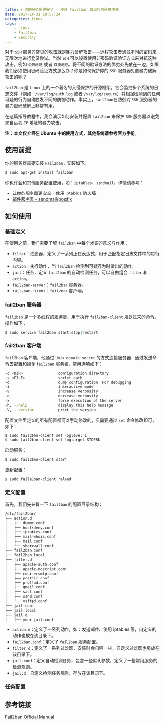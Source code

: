 ```yaml
---
title: 让你的服务器更安全 - 使用 Fail2ban 自动检测恶意攻击
date: 2017-10-31 10:57:24
categories: Linux
tags:
    - Linux
    - Fail2ban
    - Security
---
```


对于 `SSH` 服务的常见的攻击就是暴力破解攻击——远程攻击者通过不同的密码来无限次地进行登录尝试。当然 `SSH` 可以设置使用非密码验证验证方式来对抗这种攻击，例如 `公钥验证` 或者 `双重验证`。将不同的验证方法的优劣处先放在一边，如果我们必须使用密码验证方式怎么办？你是如何保护你的 `SSH` 服务器免遭暴力破解攻击的呢？

`fail2ban` 是 `Linux` 上的一个著名的入侵保护的开源框架，它会监控多个系统的日志文件（例如：`/var/log/auth.log` 或者 `/var/log/secure`）并根据检测到的任何可疑的行为自动触发不同的防御动作。事实上，`fail2ban`在防御对 `SSH` 服务器的暴力密码破解上非常有用。

在这篇指导教程中，我会演示如何安装并配置 `fail2ban` 来保护 `SSH` 服务器以避免来自远程 `IP` 地址的暴力攻击。

<!-- more -->

**注：本文仅介绍在 Ubuntu 中的使用方式，其他系统请参考官方手册。**

## 使用前提

你的服务器需要安装 `Fail2ban`，安装如下。

```bash
$ sudo apt-get install fail2ban
```

你也许会和其他服务配置使用，如：`iptables`、`sendmail`，详情请参考：

- [让你的服务器更安全 - 使用 Iptables 防火墙](#)
- [邮件服务器 - sendmail/postfix](#)

## 如何使用

### 基础定义

在使用之前，我们需要了解 `fail2ban` 中每个术语的意义与作用：

- `filter`：过滤器，定义了一系列正在表达式，用于匹配指定日志文件中的每行内容。
- `action`：执行动作，当 `fail2ban` 检测到可疑行为时做出的动作。
- `jail`：任务，定义 `fail2ban` 的自动检测任务，可以自由组合 `filter` 和 `action`。 
- `fail2ban-server`：`fail2ban` 服务器。
- `fail2ban-client`：`fail2ban` 客户端。

### fail2ban 服务器

`fail2ban` 是一个多线程的服务器，用于执行 `fail2ban-client` 发送过来的命令。操作如下：

```bash
$ sudo service fail2ban start|stop|restart
```

### fail2ban 客户端

`fail2ban` 客户端，他通过 `Unix domain socket` 的方式连接服务器，通过发送命令去配置和操作 `fail2ban` 服务器，常用选项如下：

```bash
-c <DIR>                configuration directory
-s <FILE>               socket path
-d                      dump configuration. For debugging
-i                      interactive mode
-v                      increase verbosity
-q                      decrease verbosity
-x                      force execution of the server
-h, --help              display this help message
-V, --version           print the version
```

配置文件里定义的所有配置都可以手动修改的，只需要通过 `set` 命令修改即可，如下：

```bash
$ sudo fail2ban-client set loglevel 1
$ sudo fail2ban-client set logtarget STDERR
```

启动服务：

```bash
$ sudo fail2ban-client start
```

更新配置：

```bash
$ sudo faile2ban-client reload
```

### 定义配置

首先，我们先来看一下 `fail2ban` 的配置目录结构：

```bash
/etc/fail2ban/
├── action.d
│   ├── dummy.conf
│   ├── hostsdeny.conf
│   ├── iptables.conf
│   ├── mail-whois.conf
│   ├── mail.conf
│   └── shorewall.conf
├── fail2ban.conf
├── fail2ban.local
├── filter.d
│   ├── apache-auth.conf
│   ├── apache-noscript.conf
│   ├── couriersmtp.conf
│   ├── postfix.conf
│   ├── proftpd.conf
│   ├── qmail.conf
│   ├── sasl.conf
│   ├── sshd.conf
│   └── vsftpd.conf
├── jail.conf
├── jail.local
├── jail.d
│   ├── your_jail.conf
```

- `action.d`：定义了一系列动作，如：发送邮件、使用 iptables 等，自定义的动作也放在该目录下。
- `fail2ban.conf`：定义了 `fail2ban` 服务配置。
- `filter.d`：定义了一系列过滤器，安装时会自带一些，自定义过滤器也房放在该目录下。
- `jail.conf`：定义自动检测任务，包含一些默认参数，定义了一些常用服务的检测规则。
- `jail.d`：自定义检测任务规则，存放在该目录下。

### 任务配置

## 参考链接

[Fail2ban Official Manual](https://www.fail2ban.org/wiki/index.php/MANUAL_0_8#Introduction)
